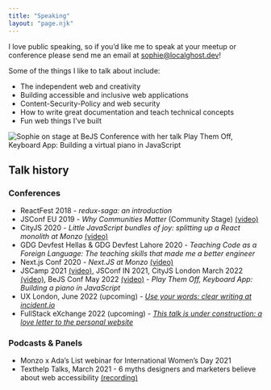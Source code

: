 ```yaml
---
title: "Speaking"
layout: "page.njk"
---
```


I love public speaking, so if you’d like me to speak at your meetup or conference please send me an email at [sophie@localghost.dev](mailto:sophie@localghost.dev)!

Some of the things I like to talk about include:

* The independent web and creativity
* Building accessible and inclusive web applications
* Content-Security-Policy and web security
* How to write great documentation and teach technical concepts
* Fun web things I've built
  
![Sophie on stage at BeJS Conference with her talk Play Them Off, Keyboard App: Building a virtual piano in JavaScript](/img/bejs.JPG "On stage at BeJS 2022")

## Talk history

### Conferences

- ReactFest 2018 - _redux-saga: an introduction_
- JSConf EU 2019 - _Why Communities Matter_ (Community Stage) [(video)](https://www.youtube.com/watch?v=0AmVHTTcdjs)
- CityJS 2020 - _Little JavaScript bundles of joy: splitting up a React monolith at Monzo_ [(video)](https://www.youtube.com/watch?v=WMCvyjehH_g)
- GDG Devfest Hellas & GDG Devfest Lahore 2020 - _Teaching Code as a Foreign Language: The teaching skills that made me a better engineer_
- Next.js Conf 2020 - _Next.JS at Monzo_ [(video)](https://youtu.be/UXpY3-DlZ9c)
- JSCamp 2021 [(video)](https://www.youtube.com/watch?v=Ghrl5whfpso), JSConf IN 2021, CityJS London March 2022 [(video)](https://www.youtube.com/watch?v=DzmpT9456h0), BeJS Conf May 2022 [(video)](https://youtu.be/Jxmz5Dwadg0) - _Play Them Off, Keyboard App: Building a piano in JavaScript_ 
- UX London, June 2022 (upcoming) - [*Use your words: clear writing at incident.io*](https://2022.uxlondon.com/speakers/sophie-koonin/)
- FullStack eXchange 2022 (upcoming) - [_This talk is under construction: a love letter to the personal website_](https://skillsmatter.com/conferences/13770-fullstack-exchange-2022#program)

### Podcasts & Panels
- Monzo x Ada’s List webinar for International Women’s Day 2021
- Texthelp Talks, March 2021 - 6 myths designers and marketers believe about web accessibility [(recording)](https://www.texthelp.com/resources/podcasts/6-myths-designers-and-marketers-believe-about-web-accessibility/)
